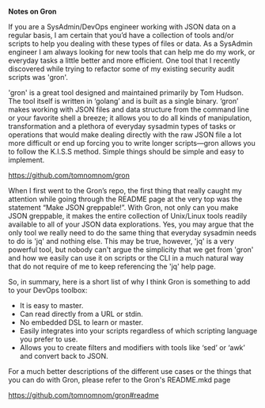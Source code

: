 **Notes on Gron** 

 If you are a SysAdmin/DevOps engineer working with JSON data on a regular basis, I am certain that you’d have a collection of tools and/or scripts to help you dealing with these types of files or data.  As a SysAdmin engineer I am always looking for new tools that can help me do my work, or everyday tasks a little better and more efficient. One tool that I recently discovered while trying to refactor some of my existing security audit scripts was 'gron'.   

 'gron' is a great tool designed and maintained primarily by Tom Hudson.  The tool itself is written in ‘golang’ and is built as a single binary.  ‘gron’ makes working with JSON files and data structure from the command line or your favorite shell a breeze; it allows you to do all kinds of manipulation, transformation and a plethora of everyday sysadmin types of tasks or operations that would make dealing directly with the raw JSON file a lot more difficult or end up forcing you to write longer scripts—gron allows you to follow the K.I.S.S method.  Simple things should be simple and easy to implement.  

 https://github.com/tomnomnom/gron 

 When I first went to the Gron’s repo, the first thing that really caught my attention while going through the README page at the very top was the statement “Make JSON greppable!”.   With Gron, not only can you make JSON greppable, it makes the entire collection of Unix/Linux tools readily available to all of your JSON data explorations.  Yes, you may argue that the only tool we really need to do the same thing that everyday sysadmin needs to do is 'jq' and nothing else.   This may be true,  however, 'jq' is a very powerful tool,  but nobody can't argue the simplicity that we get from 'gron' and how we easily can use it on scripts or the CLI in a much natural way that do not require of me to keep referencing the 'jq' help page.  

So, in summary, here is a short list of why I think Gron is something to add to your DevOps toolbox: 

* It is easy to master. 
* Can read directly from a URL or stdin. 
* No embedded DSL to learn or master. 
* Easily integrates into your scripts regardless of which scripting language you prefer to use. 
* Allows you to create filters and modifiers with tools like ‘sed’ or ‘awk’ and convert back to JSON. 

  

For a much better descriptions of the different use cases or the things that you can do with Gron, please refer to the Gron's README.mkd page 

https://github.com/tomnomnom/gron#readme 

 
